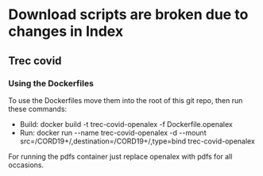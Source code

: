 # Download scripts are broken due to changes in Index
## Trec covid

### Using the Dockerfiles

To use the Dockerfiles move them into the root of this git repo, then run these commands:
- Build: docker build -t trec-covid-openalex -f Dockerfile.openalex
- Run: docker run --name trec-covid-openalex -d --mount src=/CORD19+/,destination=/CORD19+/,type=bind trec-covid-openalex

For running the pdfs container just replace openalex with pdfs for all occasions.